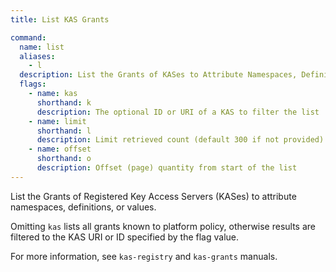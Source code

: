 ```yaml
---
title: List KAS Grants

command:
  name: list
  aliases:
    - l
  description: List the Grants of KASes to Attribute Namespaces, Definitions, and Values
  flags:
    - name: kas
      shorthand: k
      description: The optional ID or URI of a KAS to filter the list
    - name: limit
      shorthand: l
      description: Limit retrieved count (default 300 if not provided)
    - name: offset
      shorthand: o
      description: Offset (page) quantity from start of the list
---
```


List the Grants of Registered Key Access Servers (KASes) to attribute namespaces, definitions,
or values.

Omitting `kas` lists all grants known to platform policy, otherwise results are filtered to
the KAS URI or ID specified by the flag value.

For more information, see `kas-registry` and `kas-grants` manuals.
